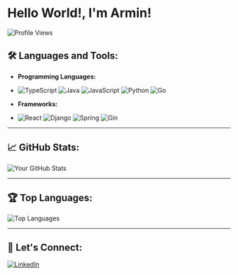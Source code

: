 # Hello World!, I'm Armin!

![Profile Views](https://komarev.com/ghpvc/?username=your-github-username&color=green) 

## 🛠️ Languages and Tools:

- **Programming Languages:**
- ![TypeScript](https://img.shields.io/badge/-TypeScript-000?logo=typescript)
  ![Java](https://img.shields.io/badge/-Java-000?logo=java)
  ![JavaScript](https://img.shields.io/badge/-JavaScript-000?logo=javascript)
  ![Python](https://img.shields.io/badge/-Python-000?logo=python)
  ![Go](https://img.shields.io/badge/-Go-000?logo=go)

- **Frameworks:**
-  ![React](https://img.shields.io/badge/-React-000?logo=react)
  ![Django](https://img.shields.io/badge/-Django-000?logo=django)
  ![Spring](https://img.shields.io/badge/-Spring-000?logo=spring)
  ![Gin](https://img.shields.io/badge/-Gin-000?logo=go)
  
---

## 📈 GitHub Stats:

![Your GitHub Stats](https://github-readme-stats.vercel.app/api?username=barmin15&show_icons=true&theme=radical)

---

## 🏆 Top Languages:

![Top Languages](https://github-readme-stats.vercel.app/api/top-langs/?username=barmin15&layout=compact&theme=radical)

---

## 🤝 Let's Connect:

[![LinkedIn](https://img.shields.io/badge/-LinkedIn-blue?logo=linkedin)](https://www.linkedin.com/in/barmin/)

